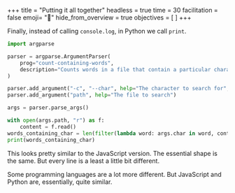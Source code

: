 +++
title = "Putting it all together"
headless = true
time = 30
facilitation = false
emoji= "📖"
hide_from_overview = true
objectives = [
]
+++

Finally, instead of calling `console.log`, in Python we call `print`.

```python
import argparse

parser = argparse.ArgumentParser(
    prog="count-containing-words",
    description="Counts words in a file that contain a particular character",
)

parser.add_argument("-c", "--char", help="The character to search for", default="-")
parser.add_argument("path", help="The file to search")

args = parser.parse_args()

with open(args.path, "r") as f:
    content = f.read()
words_containing_char = len(filter(lambda word: args.char in word, content.split(" ")))
print(words_containing_char)
```

This looks pretty similar to the JavaScript version. The essential shape is the same. But every line is a least a little bit different.

Some programming languages are a lot more different. But JavaScript and Python are, essentially, quite similar.
